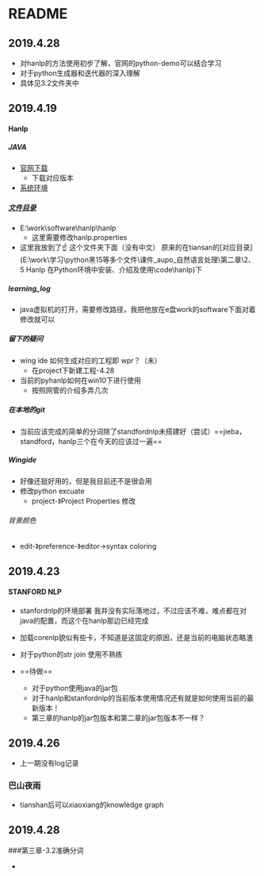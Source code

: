 # README

## 2019.4.28

- 对hanlp的方法使用初步了解，官网的python-demo可以结合学习
- 对于python生成器和迭代器的深入理解
- 具体见3.2文件夹中

## 2019.4.19

#### Hanlp

##### JAVA

- [官网下载](<https://www.oracle.com/technetwork/java/javase/downloads/index.html>)
  - 下载对应版本
- [系统环境](<https://blog.csdn.net/suncold123/article/details/48392135>)



##### [文件目录](E:\work\software\hanlp\hanlp)

- E:\work\software\hanlp\hanlp
  - 这里需要修改hanlp.properties
- 这里我放到了☝️ 这个文件夹下面（没有中文） 原来的在tiansan的[对应目录](E:\work\学习\python黑15等多个文件\课件_aupo_自然语言处理\第二章\2、5 Hanlp 在Python环境中安装、介绍及使用\code\hanlp)下



##### learning_log

- java虚拟机的打开，需要修改路径，我把他放在e盘work的software下面对着修改就可以



##### 留下的疑问

- wing ide 如何生成对应的工程即 wpr？（未）
  - 在project下新建工程-4.28
- 当前的pyhanlp如何在win10下进行使用
  - 按照网管的介绍多弄几次





##### 在本地的git

- 当前应该完成的简单的分词除了standfordnlp未搭建好（尝试）==jieba，standford，hanlp三个在今天的应该过一遍==



##### Wingide

- 好像还挺好用的，但是我目前还不是很会用
- 修改python excuate
  - project-》Project Properties 修改 

###### 背景颜色

- edit-》preference-》editor->syntax coloring



## 2019.4.23

#### STANFORD NLP

- stanfordnlp的环境部署 我并没有实际落地过，不过应该不难，难点都在对java的配置，而这个在hanlp那边已经完成

- 加载corenlp貌似有些卡，不知道是这固定的原因，还是当前的电脑状态略渣
- 对于python的str join 使用不熟练
- ==待做==
  - 对于python使用java的jar包
  - 对于hanlp和stanfordnlp的当前版本使用情况还有就是如何使用当前的最新版本！
  - 第三章的hanlp的jar包版本和第二章的jar包版本不一样？



## 2019.4.26

- 上一期没有log记录







### 巴山夜雨

- tianshan后可以xiaoxiang的knowledge graph



## 2019.4.28

###第三章-3.2准确分词

- 